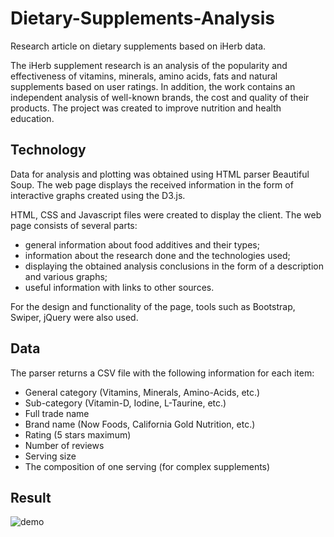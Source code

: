 # Dietary-Supplements-Analysis
Research article on dietary supplements based on iHerb data.

The iHerb supplement research is an analysis of the popularity and effectiveness of vitamins, minerals, amino acids, fats and natural supplements based on user ratings. In addition, the work contains an independent analysis of well-known brands, the cost and quality of their products. The project was created to improve nutrition and health education.

## Technology
Data for analysis and plotting was obtained using HTML parser Beautiful Soup. The web page displays the received information in the form of interactive graphs created using the D3.js. 

HTML, CSS and Javascript files were created to display the client. The web page consists of several parts: 
- general information about food additives and their types;
- information about the research done and the technologies used;
- displaying the obtained analysis conclusions in the form of a description and various graphs;
- useful information with links to other sources.

For the design and functionality of the page, tools such as Bootstrap, Swiper, jQuery were also used.

## Data
The parser returns a CSV file with the following information for each item:
- General category (Vitamins, Minerals, Amino-Acids, etc.)
- Sub-category (Vitamin-D, Iodine, L-Taurine, etc.)
- Full trade name
- Brand name (Now Foods, California Gold Nutrition, etc.)
- Rating (5 stars maximum)
- Number of reviews
- Serving size
- The composition of one serving (for complex supplements)

## Result
![demo](https://user-images.githubusercontent.com/112548290/188622606-4899c32f-a117-4ed7-81cf-ea947dfa8095.gif)
